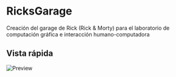 # RicksGarage
Creación del garage de Rick (Rick &amp; Morty) para el laboratorio de computación gráfica e interacción humano-computadora

## Vista rápida
![Preview](/rick.gif)